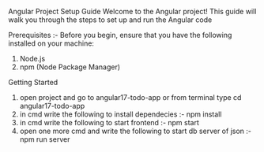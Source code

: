 Angular Project Setup Guide
Welcome to the Angular project! This guide will walk you through the steps to set up and run the Angular code 

Prerequisites :- 
Before you begin, ensure that you have the following installed on your machine:

1. Node.js
2. npm (Node Package Manager)

Getting Started

1. open project and go to angular17-todo-app or from terminal type cd angular17-todo-app
2. in cmd write the following to install dependecies :- npm install
3. in cmd write the following to start frontend :- npm start
4. open one more cmd and write the following to start db server of json :- npm run server
